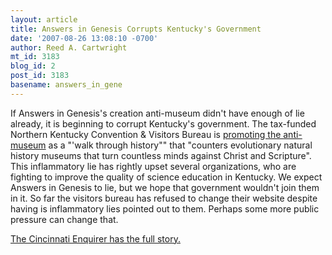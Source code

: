 ```yaml
---
layout: article
title: Answers in Genesis Corrupts Kentucky's Government
date: '2007-08-26 13:08:10 -0700'
author: Reed A. Cartwright
mt_id: 3183
blog_id: 2
post_id: 3183
basename: answers_in_gene
---
```

If Answers in Genesis's creation anti-museum didn't have enough of lie already, it is beginning to corrupt Kentucky's government.  The tax-funded Northern Kentucky Convention & Visitors Bureau is [promoting the anti-museum](http://www.staynky.com/things/museums2/creation.php) as a "'walk through history"" that "counters evolutionary natural history museums that turn countless minds against Christ and Scripture".  This inflammatory lie has rightly upset several organizations, who are fighting to improve the quality of science education in Kentucky.  We expect Answers in Genesis to lie, but we hope that government wouldn't join them in it.  So far the visitors bureau has refused to change their website despite having is inflammatory lies pointed out to them.  Perhaps some more public pressure can change that.

[The Cincinnati Enquirer has the full story.](http://news.enquirer.com/apps/pbcs.dll/article?AID=/AB/20070826/NEWS0103/708260422/)
